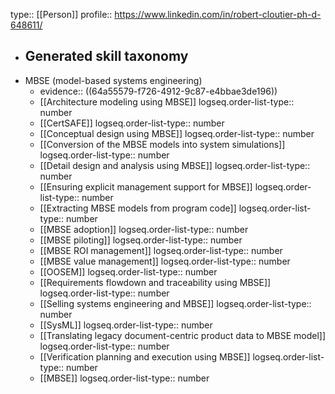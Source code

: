 type:: [[Person]]
profile:: https://www.linkedin.com/in/robert-cloutier-ph-d-648611/

- ## Generated skill taxonomy
- MBSE (model-based systems engineering)
	- evidence:: ((64a55579-f726-4912-9c87-e4bbae3de196))
	- [[Architecture modeling using MBSE]]
	  logseq.order-list-type:: number
	- [[CertSAFE]]
	  logseq.order-list-type:: number
	- [[Conceptual design using MBSE]]
	  logseq.order-list-type:: number
	- [[Conversion of the MBSE models into system simulations]]
	  logseq.order-list-type:: number
	- [[Detail design and analysis using MBSE]]
	  logseq.order-list-type:: number
	- [[Ensuring explicit management support for MBSE]]
	  logseq.order-list-type:: number
	- [[Extracting MBSE models from program code]]
	  logseq.order-list-type:: number
	- [[MBSE adoption]]
	  logseq.order-list-type:: number
	- [[MBSE piloting]]
	  logseq.order-list-type:: number
	- [[MBSE ROI management]]
	  logseq.order-list-type:: number
	- [[MBSE value management]]
	  logseq.order-list-type:: number
	- [[OOSEM]]
	  logseq.order-list-type:: number
	- [[Requirements flowdown and traceability using MBSE]]
	  logseq.order-list-type:: number
	- [[Selling systems engineering and MBSE]]
	  logseq.order-list-type:: number
	- [[SysML]]
	  logseq.order-list-type:: number
	- [[Translating legacy document-centric product data to MBSE model]]
	  logseq.order-list-type:: number
	- [[Verification planning and execution using MBSE]]
	  logseq.order-list-type:: number
	- [[MBSE]]
	  logseq.order-list-type:: number